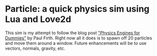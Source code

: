 # **Particle**: a quick physics sim using Lua and Love2d

This sim is my attempt to follow the blog post ["Physics Engines for Dummies"][1] by Paul Firth. Right now all it does is to spawn off 20 particles and move them around a window. Future enhancements will be to use vectors, normals, gravity, etc.

[1]: http://www.wildbunny.co.uk/blog/2011/04/06/physics-engines-for-dummies/ "Physics Engines for Dummies"
